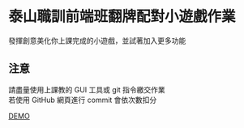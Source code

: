 # 泰山職訓前端班翻牌配對小遊戲作業
發揮創意美化你上課完成的小遊戲，並試著加入更多功能  

## 注意
請盡量使用上課教的 GUI 工具或 git 指令繳交作業  
若使用 GitHub 網頁進行 commit 會依次數扣分

[DEMO](https://afleabagby.github.io/jq-cards-Afleabagby/)
